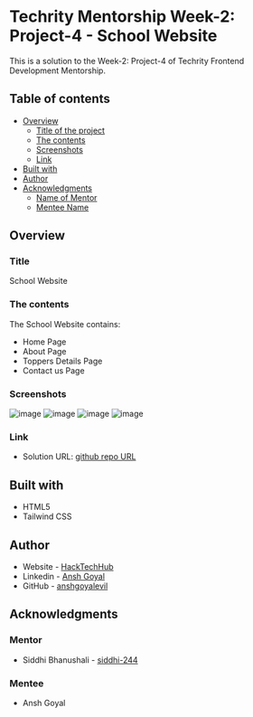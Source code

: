 # Techrity Mentorship Week-2: Project-4 - School Website

This is a solution to the Week-2: Project-4 of Techrity Frontend Development Mentorship. 

## Table of contents

- [Overview](#overview)
  - [Title of the project](#title)
  - [The contents](#the-contents)
  - [Screenshots](#screenshots)
  - [Link](#link)
- [Built with](#built-with)
- [Author](#author)
- [Acknowledgments](#acknowledgments)
   - [Name of Mentor](#mentor)
   - [Mentee Name](#mentee)

## Overview

### Title
School Website

### The contents

The School Website contains:

- Home Page
- About Page
- Toppers Details Page
- Contact us Page

### Screenshots

![image](https://github.com/anshgoyalevil/Mentorship/blob/main/TMP2022/Ansh%20Goyal/Week-2-Projects/Project-4/view/a.PNG)
![image](https://github.com/anshgoyalevil/Mentorship/blob/main/TMP2022/Ansh%20Goyal/Week-2-Projects/Project-4/view/b.PNG)
![image](https://github.com/anshgoyalevil/Mentorship/blob/main/TMP2022/Ansh%20Goyal/Week-2-Projects/Project-4/view/c.PNG)
![image](https://github.com/anshgoyalevil/Mentorship/blob/main/TMP2022/Ansh%20Goyal/Week-2-Projects/Project-4/view/d.PNG)

### Link

- Solution URL: [github repo URL](https://github.com/anshgoyalevil/Mentorship/tree/main/TMP2022/Ansh%20Goyal/Week-2-Projects/Project-4)

## Built with

- HTML5 
- Tailwind CSS

## Author

- Website - [HackTechHub](https://www.hacktechhub.com/)
- Linkedin - [Ansh Goyal](https://www.linkedin.com/in/thisisanshg)
- GitHub - [anshgoyalevil](https://github.com/anshgoyalevil)

## Acknowledgments

### Mentor
- Siddhi Bhanushali - [siddhi-244](https://github.com/siddhi-244)

### Mentee
- Ansh Goyal 
